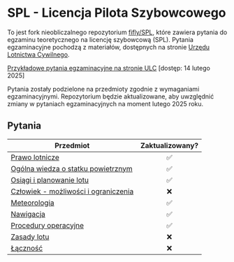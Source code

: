 # SPL - Licencja Pilota Szybowcowego

To jest fork nieobliczalnego repozytorium [fifly/SPL](https://github.com/fifly/SPL), które zawiera pytania do egzaminu teoretycznego na licencję szybowcową (SPL). Pytania egzaminacyjne pochodzą z materiałów, dostępnych na stronie [Urzędu Lotnictwa Cywilnego](http://www.ulc.gov.pl).

[Przykładowe pytania egzaminacyjne na stronie ULC](http://www.ulc.gov.pl/pl/personel-lotniczy/komisja-egzaminacyjna/egzaminy-teoretyczne/3956-przykladowe-pytania-egzaminacyjne) [dostęp: 14 lutego 2025]

Pytania zostały podzielone na przedmioty zgodnie z wymaganiami egzaminacyjnymi. Repozytorium będzie aktualizowane, aby uwzględnić zmiany w pytaniach egzaminacyjnych na moment lutego 2025 roku.

## Pytania

| Przedmiot | Zaktualizowany? |
|---|:---:|
| [Prawo lotnicze](prawo-lotnicze.md) | ✅ |
| [Ogólna wiedza o statku powietrznym](ogolna-wiedza-o-statku-powietrznym.md) | ✅ |
| [Osiągi i planowanie lotu](osiagi-i-planowanie-lotu.md) | ✅ |
| [Człowiek - możliwości i ograniczenia](czlowiek-mozliwosci-i-ograniczenia.md) | ❌ |
| [Meteorologia](meteorologia.md) | ✅ |
| [Nawigacja](nawigacja.md) | ✅ |
| [Procedury operacyjne](procedury-operacyjne.md) | ✅ |
| [Zasady lotu](zasady-lotu.md) | ❌ |
| [Łączność](lacznosc.md) | ❌ |
